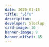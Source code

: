 ```yaml
---
date: 2025-01-16
title: "Sifu"
description:
developer: Sloclap
card-image: 10
banner-image: 9
banner-offset: 85
---
```

